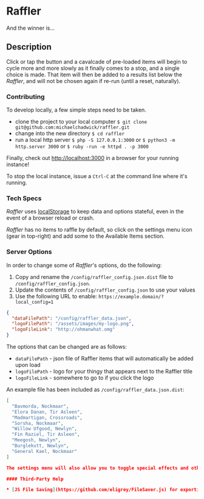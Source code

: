 # Raffler

And the winner is...

## Description

Click or tap the button and a cavalcade of pre-loaded items will begin to cycle more and more slowly as it finally comes to a stop, and a single choice is made. That item will then be added to a results list below the *Raffler*, and will not be chosen again if re-run (until a reset, naturally).

### Contributing

To develop locally, a few simple steps need to be taken.

* clone the project to your local computer
`$ git clone git@github.com:michaelchadwick/raffler.git`
* change into the new directory
`$ cd raffler`
* run a local http server
`$ php -S 127.0.0.1:3000` or `$ python3 -m http.server 3000` or `$ ruby -run -e httpd . -p 3000`

Finally, check out [http://localhost:3000](http://localhost:3000) in a browser for your running instance!

To stop the local instance, issue a `Ctrl-C` at the command line where it's running.

### Tech Specs

*Raffler* uses [localStorage](https://developer.mozilla.org/en-US/docs/Web/API/Window/localStorage) to keep data and options stateful, even in the event of a browser reload or crash.

*Raffler* has no items to raffle by default, so click on the settings menu icon (gear in top-right) and add some to the Available Items section.

### Server Options

In order to change some of *Raffler*'s options, do the following:

  1. Copy and rename the `/config/raffler_config.json.dist` file to `/config/raffler_config.json`.
  2. Update the contents of `/config/raffler_config.json` to use your values
  3. Use the following URL to enable: `https://example.domain/?local_config=1`

```json
{
  "dataFilePath": "/config/raffler_data.json",
  "logoFilePath": "/assets/images/my-logo.png",
  "logoFileLink": "http://ohmanwhat.omg"
}
```

The options that can be changed are as follows:

* `dataFilePath` - json file of Raffler items that will automatically be added upon load
* `logoFilePath` - logo for your thingy that appears next to the Raffler title
* `logoFileLink` - somewhere to go to if you click the logo

An example file has been included as `/config/raffler_data.json.dist`:

```json
[
  "Bavmorda, Nockmaar",
  "Elora Danan, Tir Asleen",
  "Madmartigan, Crossroads",
  "Sorsha, Nockmaar",
  "Willow Ufgood, Newlyn",
  "Fin Raziel, Tir Asleen",
  "Meegosh, Newlyn",
  "Burglekutt, Newlyn",
  "General Kael, Nockmaar"
]

The settings menu will also allow you to toggle special effects and other debug stuff like stopping and starting a raffler in-process, re-initializing all data, and seeing which items have been chosen.

#### Third-Party Help

* [JS File Saving](https://github.com/eligrey/FileSaver.js) for exporting results to text
